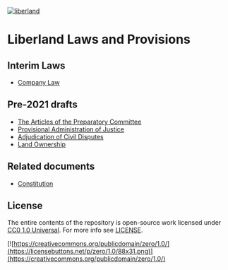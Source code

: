 [![liberland](http://liberland.org/addons/image/Liberland_znak_small.png)](https://github.com/liberland/liberland)

# Liberland Laws and Provisions

## Interim Laws
* [Company Law](https://github.com/liberland/laws/blob/Laws-Current/Company%20Act/Company%20Act.md)

## Pre-2021 drafts
* [The Articles of the Preparatory Committee](drafts/The_Articles_of_the_Preparatory_Committee.md)
* [Provisional Administration of Justice](drafts/The_Articles_of_the_Preparatory_Committee.md)
* [Adjudication of Civil Disputes](drafts/Adjudication_of_Civil_Disputes.md)
* [Land Ownership](https://github.com/liberland/laws/blob/Laws-Current/drafts/Land_Ownership.md)

## Related documents

* [Constitution](https://github.com/liberland/constitution/blob/master/Constitution.md)

## License

The entire contents of the repository is open-source work licensed under [CC0 1.0 Universal](https://creativecommons.org/publicdomain/zero/1.0/). For more info see [LICENSE](LICENSE).

[![https://creativecommons.org/publicdomain/zero/1.0/](https://licensebuttons.net/p/zero/1.0/88x31.png)](https://creativecommons.org/publicdomain/zero/1.0/)

